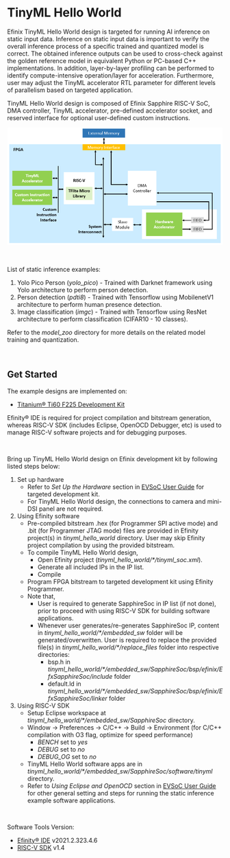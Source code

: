 # TinyML Hello World

Efinix TinyML Hello World design is targeted for running AI inference on static input data. Inference on static input data is important to verify the overall inference process of a specific trained and quantized model is correct. The obtained inference outputs can be used to cross-check against the golden reference model in equivalent Python or PC-based C++ implementations. In addition, layer-by-layer profiling can be performed to identify compute-intensive operation/layer for acceleration. Furthermore, user may adjust the TinyML accelerator RTL parameter for different levels of parallelism based on targeted application.

TinyML Hello World design is composed of Efinix Sapphire RISC-V SoC, DMA controller, TinyML accelerator, pre-defined accelerator socket, and reserved interface for optional user-defined custom instructions.

![](tinyml_hello_world_top_level.png "TinyML Hello World Top-Level Block Diagram")

<br />

List of static inference examples:
1. Yolo Pico Person (*yolo_pico*) - Trained with Darknet framework using Yolo architecture to perform person detection.
2. Person detection (*pdti8*) - Trained with Tensorflow using MobilenetV1 architecture to perform human presence detection.
3. Image classification (*imgc*) - Trained with Tensorflow using ResNet architecture to perform classification (CIFAR10 - 10 classes).

Refer to the *model_zoo* directory for more details on the related model training and quantization.

<br />

## Get Started
The example designs are implemented on:
- [Titanium® Ti60 F225 Development Kit](https://www.efinixinc.com/products-devkits-titaniumti60f225.html)

Efinity® IDE is required for project compilation and bitstream generation, whereas RISC-V SDK (includes Eclipse, OpenOCD Debugger, etc) is used to manage RISC-V software projects and for debugging purposes.

<br />

Bring up TinyML Hello World design on Efinix development kit by following listed steps below:
1. Set up hardware
   - Refer to *Set Up the Hardware* section in [EVSoC User Guide](https://www.efinixinc.com/support/docsdl.php?s=ef&pn=UG-EVSOC) for targeted development kit.
   - For TinyML Hello World design, the connections to camera and mini-DSI panel are not required.
2. Using Efinity software
   - Pre-compiled bitstream .hex (for Programmer SPI active mode) and .bit (for Programmer JTAG mode) files are provided in Efinity project(s) in *tinyml_hello_world* directory. User may skip Efinity project compilation by using the provided bitstream.
   - To compile TinyML Hello World design,
      - Open Efinity project (*tinyml_hello_world/\*/tinyml_soc.xml*).
      - Generate all included IPs in the IP list.
      - Compile
   - Program FPGA bitstream to targeted development kit using Efinity Programmer.
   - Note that,
      - User is required to generate SapphireSoc in IP list (if not done), prior to proceed with using RISC-V SDK for building software applications.
      - Whenever user generates/re-generates SapphireSoc IP, content in *tinyml_hello_world/\*/embedded_sw* folder will be generated/overwritten. User is required to replace the provided file(s) in *tinyml_hello_world/\*/replace_files* folder into respective directories:
         - bsp.h in *tinyml_hello_world/\*/embedded_sw/SapphireSoc/bsp/efinix/EfxSapphireSoc/include* folder
         - default.ld in *tinyml_hello_world/\*/embedded_sw/SapphireSoc/bsp/efinix/EfxSapphireSoc/linker* folder
3. Using RISC-V SDK
   - Setup Eclipse workspace at *tinyml_hello_world/\*/embedded_sw/SapphireSoc* directory.
   - Window -> Preferences -> C/C++ -> Build -> Environment (for C/C++ compilation with O3 flag, optimize for speed performance)
      - *BENCH* set to *yes*
      - *DEBUG* set to *no*
      - *DEBUG_OG* set to *no*
   - TinyML Hello World software apps are in *tinyml_hello_world/\*/embedded_sw/SapphireSoc/software/tinyml* directory.
   - Refer to *Using Eclipse and OpenOCD* section in [EVSoC User Guide](https://www.efinixinc.com/support/docsdl.php?s=ef&pn=UG-EVSOC) for other general setting and steps for running the static inference example software applications.

<br />

Software Tools Version:
- [Efinity® IDE](https://www.efinixinc.com/support/efinity.php) v2021.2.323.4.6
- [RISC-V SDK](https://www.efinixinc.com/support/ip/riscv-sdk.php) v1.4
